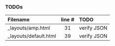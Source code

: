 ### TODOs
| Filename | line # | TODO
|:------|:------:|:------
| _layouts/amp.html | 31 | verify JSON
| _layouts/default.html | 39 | verify JSON